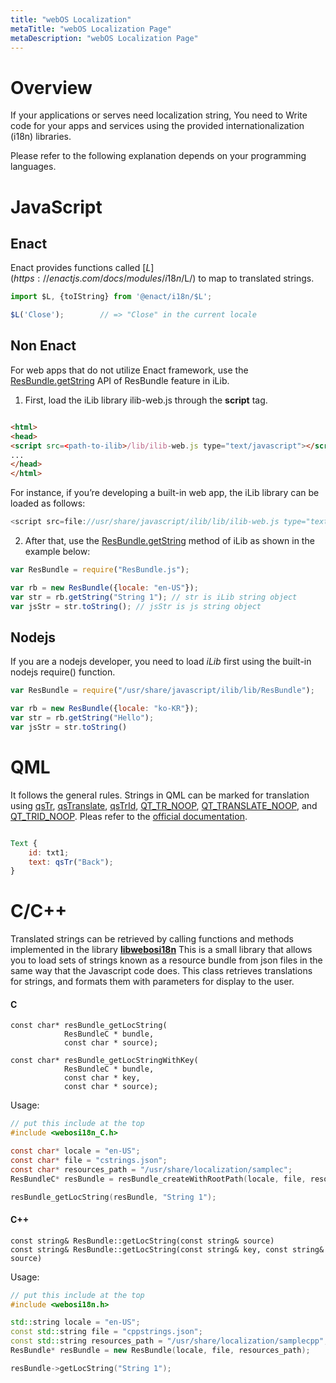 ```yaml
---
title: "webOS Localization"
metaTitle: "webOS Localization Page"
metaDescription: "webOS Localization Page"
---
```


Overview
=============


If your applications or serves need localization string,
You need to Write code for your apps and services using the provided internationalization (i18n) libraries. 

Please refer to the following explanation depends on your programming languages.


JavaScript
=============

Enact
-------------

Enact provides functions called [$L](https://enactjs.com/docs/modules/i18n/$L/) to map to translated strings.


```javascript
import $L, {toIString} from '@enact/i18n/$L';

$L('Close');        // => "Close" in the current locale

```

Non Enact
-------------

For web apps that do not utilize Enact framework, use the  [ResBundle.getString](https://ilib-js.github.io/iLib/docs/api/jsdoc/symbols/ResBundle.html#getString) API of ResBundle feature in iLib.


1. First, load the iLib library ilib-web.js through the  __script__ tag.

```HTML

<html>
<head>
<script src=<path-to-ilib>/lib/ilib-web.js type="text/javascript"></script>
...
</head>
</html>
```
For instance, if you’re developing a built-in web app, the iLib library can be loaded as follows:

```javascript
<script src=file://usr/share/javascript/ilib/lib/ilib-web.js type="text/javascript"></script>
```

2. After that, use the [ResBundle.getString](https://ilib-js.github.io/iLib/docs/api/jsdoc/symbols/ResBundle.html#getString) method of iLib as shown in the example below:

```javascript
var ResBundle = require("ResBundle.js");

var rb = new ResBundle({locale: "en-US"});
var str = rb.getString("String 1"); // str is iLib string object
var jsStr = str.toString(); // jsStr is js string object
```


Nodejs
-------------

If you are a nodejs developer, you need to load _iLib_ first using the built-in nodejs require() function.

```javascript
var ResBundle = require("/usr/share/javascript/ilib/lib/ResBundle");
```

```javascript
var rb = new ResBundle({locale: "ko-KR"});
var str = rb.getString("Hello");
var jsStr = str.toString()
```

QML
=============

It follows the general rules.
Strings in QML can be marked for translation using [qsTr](https://doc.qt.io/qt-5/qml-qtqml-qt.html#qsTr-method), [qsTranslate](https://doc.qt.io/qt-5/qml-qtqml-qt.html#qsTranslate-method), [qsTrId](https://doc.qt.io/qt-5/qml-qtqml-qt.html#qsTrId-method), [QT_TR_NOOP](https://doc.qt.io/qt-5/qml-qtqml-qt.html#qsTrIdNoOp-method), [QT_TRANSLATE_NOOP](https://doc.qt.io/qt-5/qml-qtqml-qt.html#qsTranslateNoOp-method), and [QT_TRID_NOOP](https://doc.qt.io/qt-5/qtglobal.html#QT_TRID_NOOP). Pleas refer to the [official documentation](https://doc.qt.io/qt-5/qtquick-internationalization.html).

```qml

Text {
    id: txt1;
    text: qsTr("Back");
}

```


C/C++
=============
Translated strings can be retrieved by calling functions and methods implemented in the library [__libwebosi18n__](https://github.com/webosose/libwebosi18n)
This is a small library that allows you to load sets of strings known as a resource bundle from json files
in the same way that the Javascript code does. This class retrieves translations
for strings, and formats them with parameters for display to the user.

#### C

```
const char* resBundle_getLocString(
            ResBundleC * bundle,
            const char * source);

const char* resBundle_getLocStringWithKey(
            ResBundleC * bundle,
            const char * key,
            const char * source);
```
Usage:
```c
// put this include at the top
#include <webosi18n_C.h>

const char* locale = "en-US";
const char* file = "cstrings.json";
const char* resources_path = "/usr/share/localization/samplec";
ResBundleC* resBundle = resBundle_createWithRootPath(locale, file, resources_path);

resBundle_getLocString(resBundle, "String 1");

```

#### C++

```
const string& ResBundle::getLocString(const string& source)
const string& ResBundle::getLocString(const string& key, const string& source)
```

Usage:
```cpp
// put this include at the top
#include <webosi18n.h>

std::string locale = "en-US";
const std::string file = "cppstrings.json";
const std::string resources_path = "/usr/share/localization/samplecpp";
ResBundle* resBundle = new ResBundle(locale, file, resources_path);

resBundle->getLocString("String 1");

```